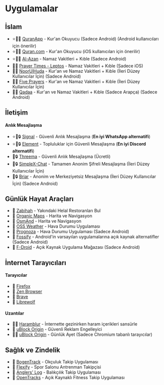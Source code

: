 # Uygulamalar  

## İslam  
- ⭐🕋🤝 [QuranApp](https://quran.alfaazplus.com/) - Kur'an Okuyucu (Sadece Android) (Android kullanıcıları için önerilir)  
- ⭐🕋🤝 [Quran.com](https://previous.quran.com/apps?locale=tr) - Kur'an Okuyucu (iOS kullanıcıları için önerilir)  
- ⭐🕋🤝 [Al-Azan](https://meypod.github.io/al-azan/) - Namaz Vakitleri + Kıble (Sadece Android)  
- 🕋🤝 [Prayer Times - Leptos](https://apps.apple.com/us/app/prayer-times-leptos/id1587090683) - Namaz Vakitleri + Kıble (Sadece iOS)  
- 🕋🤝 [NoorUlHuda](https://github.com/mirfatif/NoorUlHuda) - Kur'an ve Namaz Vakitleri + Kıble (İleri Düzey Kullanıcılar İçin) (Sadece Android)  
- 🕋🤝 [Five Prayers](https://github.com/Five-Prayers/five-prayers-android/blob/main/README.md) - Kur'an ve Namaz Vakitleri + Kıble (İleri Düzey Kullanıcılar İçin)  
- 🕋🤝 [Qadaa](https://github.com/muslimpack/Qadaa/blob/main/README.md) - Kur'an ve Namaz Vakitleri + Kıble (Sadece Arapça) (Sadece Android)  

## İletişim  
#### Anlık Mesajlaşma  
- ⭐🤝🔒 [Signal](https://simplex.chat/) - Güvenli Anlık Mesajlaşma (**En iyi WhatsApp alternatifi**)  
- ⭐🤝🔒 [Element](https://element.io/download) - Topluluklar için Güvenli Mesajlaşma (**En iyi Discord alternatifi**)  
- 🤝🔒 [Threema](https://threema.ch/) - Güvenli Anlık Mesajlaşma (Ücretli)  
- 🤝🔒 [SimpleX-Chat](https://simplex.chat/) - Tamamen Anonim Şifreli Mesajlaşma (İleri Düzey Kullanıcılar İçin)  
- 🤝🔒 [Briar](https://briarproject.org/) - Anonim ve Merkeziyetsiz Mesajlaşma (İleri Düzey Kullanıcılar İçin) (Sadece Android)  

## Günlük Hayat Araçları  
- 🕋 [Zabihah](https://www.zabihah.com/) - Yakındaki Helal Restoranları Bul  
- 🤝 [Organic Maps](https://organicmaps.app/) - Harita ve Navigasyon  
- 🤝 [OsmAnd](https://osmand.net/) - Harita ve Navigasyon  
- 🤝 [OSS Weather](https://github.com/Akylas/oss-weather/blob/master/Readme.md) - Hava Durumu Uygulaması  
- 🤝 [Prognoza](https://github.com/davidtakac/prognoza/blob/dev/README.md) - Hava Durumu Uygulaması (Sadece Android)  
- 🤝 [Fossify](https://www.fossify.org/) - Android'in varsayılan uygulamalarına açık kaynak alternatifler (Sadece Android)  
- 🤝 [F-Droid](https://f-droid.org/en/) - Açık Kaynak Uygulama Mağazası (Sadece Android)  

## İnternet Tarayıcıları  
#### Tarayıcılar  
- 🤝 [Firefox](https://www.mozilla.org/en-US/firefox/new/)  
- 🤝 [Zen Browser](https://zen-browser.app/)  
- 🤝 [Brave](https://www.mozilla.org/en-US/firefox/new/)  
- 🤝 [Librewolf](https://librewolf.net/)  
#### Uzantılar  
- 🕋🤝 [Haramblur](https://linktr.ee/haramblur) - İnternette gezinirken haram içerikleri sansürle  
- 🤝 [uBlock Origin](https://ublockorigin.com/) - Güvenli Reklam Engelleyici  
- 🕋🤝 [uBlock Origin](https://ayahaday.com/) - Günlük Ayet (Sadece Chromium tabanlı tarayıcılar)  

## Sağlık ve Zindelik  
- 🤝 [BogenTrack](https://bogentrack.app/) - Okçuluk Takip Uygulaması  
- 🤝 [Flexify](https://flexify.presley.nz/) - Spor Salonu Antrenman Takipçisi  
- 🤝 [Anglers' Log](https://anglerslog.ca/) - Balıkçılık Takip Uygulaması  
- 🤝 [OpenTracks](https://opentracksapp.com/) - Açık Kaynaklı Fitness Takip Uygulaması